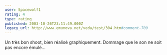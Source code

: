 ```yaml
---
user: Spacewolf1
rating: 4
type: rating
published: 2003-10-26T23:11:49.000Z
legacy_url: http://www.emunova.net/veda/test/304.htm#comment-709
---
```

Un très bon shoot, bien réalisé graphiquement. Dommage que le son ne soit pas encore émulé...